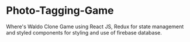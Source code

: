 # Photo-Tagging-Game
Where's Waldo Clone Game using React JS, Redux for state management and styled components for styling and use of firebase database.
